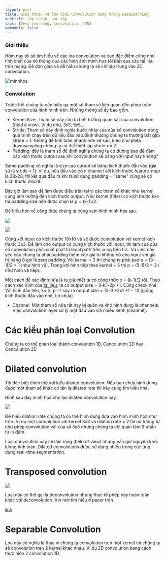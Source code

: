 ```yaml
---
layout: post
title: Giới thiệu về các loại Convolution dùng trong DeepLearning
subtitle: lập trình, học tập
tags: [Deep learning, convolution, CNN]
comments: false
---
```


### Giới thiệu

Hôm nay tôi sẽ tìm hiểu về các lọa convolution và cac đặc điểm cũng như tính chất của nó thông qua các hình ảnh minh họa tôi biết qua các tài liệu trên mạng. Để đơn giản và dễ hiểu chúng ta sẽ chỉ tâp trung vào 2D convolution.

![minhhoa](https://cdn-images-1.medium.com/max/750/1*1okwhewf5KCtIPaFib4XaA.gif)

### Convolution

Trước hết chúng ta cần hiểu qa một số tham số liên quan đến phep toán convolution của hình minh trên. Những thông số ấy bao gồm.
- Kernel Size: Tham số này cho ta biết trường quan sát của convolution (field ò view). Ví dụ như, 3x3, 5x5,...
- Stride: Tham số này định nghĩa bước nhảy của của sổ convolution trong quá trình chạy trên dữ liệu đầu vào.Bình thường chúng ta thường bắt gặp stride = 1. Nhưng để tính toán nhanh hơn về sau, kiêu như phép downsampling chúng ta có thể thiết lập stride >= 2.
- Padding: đây là tham số để dịnh nghĩa chúng ta có đường bao để đảm bảo kich thước output sau khi convolution sẽ bằng với input hay không?

Same padding có nghĩa là size của output sẽ bằng kích thước đầu vào (giả sử là stride = 1). Ví du, nếu đầu vào có n channel với kích thước feature-map  la 28x28, thì kết quả đầu ra khi ta sử dụng padding = "same" cũng sẽ có kích thước 28x28.

Bây giờ làm sao để làm được điều trên tại vì các tham số khác như kernel cũng ảnh hưởng đến kich thước output. Nếu kernel (filter) có kích thước kxk thì padding size nên được chọn là p = (k-1)/2.

Để hiểu hơn về công thức chúng ta cùng xem hình minh họa sau.

![](https://qph.fs.quoracdn.net/main-qimg-9e3419cfcd8535fb289bb1b710920d2f)

![](https://qph.fs.quoracdn.net/main-qimg-bdfb9cffbabddca398207120de1618d1.webp)

Cùng xết input có kích thước 10x10 và sẽ được convolution với kernel kich thước 3x3. Để làm cho output có cùng kích thước với input, thì tam của cửa sổ convolution phải suất phát từ local path trên cùng bên trái. Và việc này yêu cầu chúng ta phải padding thêm các giá trị không có cho input với giá trị bằng 0 gọi là zero padding. Với kernel = 3 thi chúng ta phải pad p = (3-1)/2 = 1 (như hình vẽ). Trong khi hình tiếp theo kernel = 5 thi p = (5-1)/2 = 2 ( như hình vẽ tiếp).

Một cách để xác định nữa là ta giả thiết ta có công thức p = (k-1)/2 rồi. Theo cách xác định của [tài liệu](https://arxiv.org/pdf/1603.07285.pdf), ta có output size = (i-k)+2p +1. Cùng check nhé. Với hình đầu tiên, k= 3, p =1 suy ra output size = 10-3 +2x1 +1 = 10 (giống kích thước đầu vào nhé, tin chưa)

- Channel: Một tham số nữa rất hay bị quên và khó hình dung là channels. Việc convolution layer xử lý một đầu vào với nhiều kênh (channel).

# Các kiểu phân loại Convolution

Chúng ta có thể phan loại thành convolution 1D, Concolution 2D hay Concolution 3D

# Dilated convolution

Tôi đặc biệt thích thú với kiểu dilated convolution. Nếu bạn chưa hình dung được một tham số khác có tên là dilated rate thi hãy cùng tìm hiểu nhé.

Hình sau đay minh họa cho lạo dilated convolution này.

![](https://cdn-images-1.medium.com/max/750/1*SVkgHoFoiMZkjy54zM_SUw.gif)

Để hiểu dilation rate chúng ta có thể hình dung dựa vào hình minh họa như trên. Ví dụ một concolution với kernel 3x3 và dilation rate = 2 thì nó tương tự như phép convolution với của sổ 5x5 nhưng chúng ta chỉ quan tâm 9 phần tử in đậm.

Loại convolution này sẽ làm rộng (field of view) nhưng vẫn giữ nguyên khối lượng tính toán. Dilated convolutions được sử dụng nhiều trong các ứng dụng real-time segmentation.

# Transposed convolution

![](https://raw.githubusercontent.com/vdumoulin/conv_arithmetic/master/gif/padding_strides_transposed.gif)

Loại này có thể gọi là deconvolution nhưng thực tế phép này hoàn toàn khác với deconvolution. Xin mời tìm hiểu ở paper trên.

[link](https://arxiv.org/abs/1603.07285)

# Separable Convolution

Lọa này có nghĩa là thay vì chúng ta convolution tren một kernel thi chũng ta sẽ convolution tren 2 kernel khac nhau. Ví dụ 2D convolution bang cách thực hiên 2 convolution 1D.
